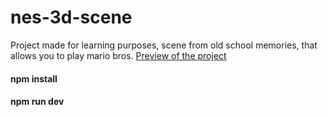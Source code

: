 # nes-3d-scene

Project made for learning purposes, scene from old school memories, that allows you to play mario bros.
[Preview of the project](https://nes-easter-egg.vercel.app)
#### npm install

#### npm run dev

